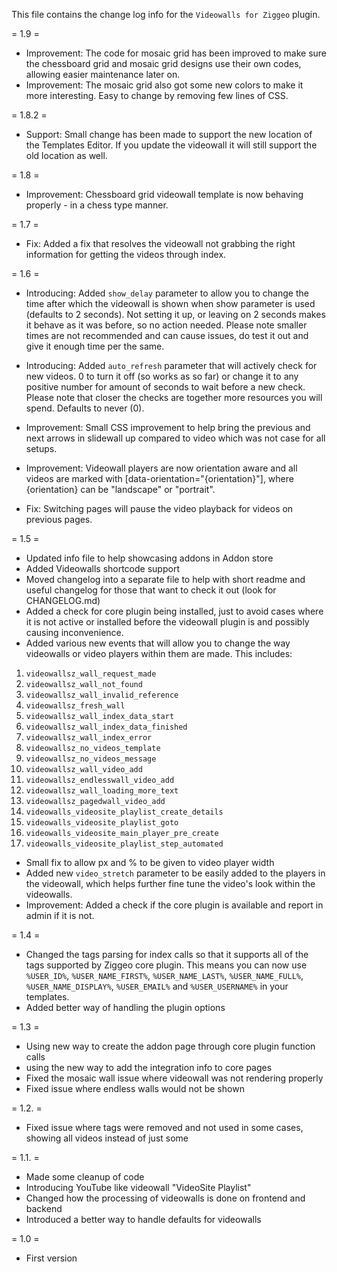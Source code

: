 This file contains the change log info for the `Videowalls for Ziggeo` plugin.

= 1.9 =
* Improvement: The code for mosaic grid has been improved to make sure the chessboard grid and mosaic grid designs use their own codes, allowing easier maintenance later on.
* Improvement: The mosaic grid also got some new colors to make it more interesting. Easy to change by removing few lines of CSS.

= 1.8.2 =
* Support: Small change has been made to support the new location of the Templates Editor. If you update the videowall it will still support the old location as well.

= 1.8 =
* Improvement: Chessboard grid videowall template is now behaving properly - in a chess type manner.

= 1.7 =
* Fix: Added a fix that resolves the videowall not grabbing the right information for getting the videos through index.

= 1.6 =
* Introducing: Added `show_delay` parameter to allow you to change the time after which the videowall is shown when show parameter is used (defaults to 2 seconds). Not setting it up, or leaving on 2 seconds makes it behave as it was before, so no action needed. Please note smaller times are not recommended and can cause issues, do test it out and give it enough time per the same.
* Introducing: Added `auto_refresh` parameter that will actively check for new videos. 0 to turn it off (so works as so far) or change it to any positive number for amount of seconds to wait before a new check. Please note that closer the checks are together more resources you will spend. Defaults to never (0).

* Improvement: Small CSS improvement to help bring the previous and next arrows in slidewall up compared to video which was not case for all setups.
* Improvement: Videowall players are now orientation aware and all videos are marked with [data-orientation="{orientation}"], where {orientation} can be "landscape" or "portrait".

* Fix: Switching pages will pause the video playback for videos on previous pages.

= 1.5 =
* Updated info file to help showcasing addons in Addon store
* Added Videowalls shortcode support
* Moved changelog into a separate file to help with short readme and useful changelog for those that want to check it out (look for CHANGELOG.md)
* Added a check for core plugin being installed, just to avoid cases where it is not active or installed before the videowall plugin is and possibly causing inconvenience.
* Added various new events that will allow you to change the way videowalls or video players within them are made. This includes:
 1. `videowallsz_wall_request_made`
 2. `videowallsz_wall_not_found`
 3. `videowallsz_wall_invalid_reference`
 4. `videowallsz_fresh_wall`
 5. `videowallsz_wall_index_data_start`
 6. `videowallsz_wall_index_data_finished`
 7. `videowallsz_wall_index_error`
 8. `videowallsz_no_videos_template`
 9. `videowallsz_no_videos_message`
 10. `videowallsz_wall_video_add`
 11. `videowallsz_endlesswall_video_add`
 12. `videowallsz_wall_loading_more_text`
 13. `videowallsz_pagedwall_video_add`
 14. `videowalls_videosite_playlist_create_details`
 15. `videowalls_videosite_playlist_goto`
 16. `videowalls_videosite_main_player_pre_create`
 17. `videowalls_videosite_playlist_step_automated`
* Small fix to allow px and % to be given to video player width
* Added new `video_stretch` parameter to be easily added to the players in the videowall, which helps further fine tune the video's look within the videowalls.
* Improvement: Added a check if the core plugin is available and report in admin if it is not.

= 1.4 =
* Changed the tags parsing for index calls so that it supports all of the tags supported by Ziggeo core plugin. This means you can now use `%USER_ID%`, `%USER_NAME_FIRST%`, `%USER_NAME_LAST%`, `%USER_NAME_FULL%`, `%USER_NAME_DISPLAY%`, `%USER_EMAIL%` and `%USER_USERNAME%` in your templates.
* Added better way of handling the plugin options

= 1.3 =
* Using new way to create the addon page through core plugin function calls
* using the new way to add the integration info to core pages
* Fixed the mosaic wall issue where videowall was not rendering properly
* Fixed issue where endless walls would not be shown

= 1.2. =
* Fixed issue where tags were removed and not used in some cases, showing all videos instead of just some

= 1.1. =
* Made some cleanup of code
* Introducing YouTube like videowall "VideoSite Playlist"
* Changed how the processing of videowalls is done on frontend and backend
* Introduced a better way to handle defaults for videowalls

= 1.0 =
* First version